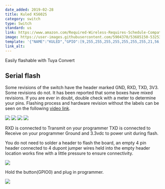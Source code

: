 ```yaml
---
date_added: 2019-02-28
title: Kuled KS602S
category: switch
type: Switch
standard: us
link: https://www.amazon.com/Required-Wireless-Requires-Schedule-Compatible/dp/B079FDTG7T
image: https://user-images.githubusercontent.com/5904370/53685150-53253400-3d17-11e9-9dbb-0c868db95e11.png
template: '{"NAME":"KULED","GPIO":[9,255,255,255,255,255,255,255,21,56,255,255,255],"FLAG":0,"BASE":18}'
link_alt:
---
```

Easily flashable with Tuya Convert 

## Serial flash
Some revisions of the switch have the header marked GND, RXD, TXD, 3V3. Some revisions do not.  It has been reported that some boxes have mixed revisions.  If you are ever in doubt, double check with a meter to determine your pins.  Flashing process and hardware revision without the labels can be seen on the following [video link](https://www.youtube.com/watch?v=4nX90vhAniQ).

![](https://github.com/lvgeek/KS-602S/blob/master/images/IMG_0282.jpg)
![](https://github.com/lvgeek/KS-602S/blob/master/images/IMG_0285.jpg)
![](https://github.com/lvgeek/KS-602S/blob/master/images/IMG_0286.jpg)
![](https://github.com/lvgeek/KS-602S/blob/master/images/IMG_0287.jpg)

RXD is connected to Transmit on your programmer
TXD is connected to Receive on your programmer
Ground and 3.3vdc to power unit during flash.

You do not need to solder a header to flash the board, an empty 4 pin header connected to 4 dupont jumper wires held into the empty header location works fine with a little pressure to ensure connectivity.

![](https://github.com/lvgeek/KS-602S/blob/master/images/IMG_0289.jpg)

Hold the button(GPIO0) and plug in programmer.

![](https://github.com/lvgeek/KS-602S/blob/master/images/IMG_0298.jpg)
